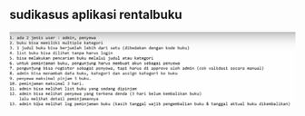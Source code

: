 ## sudikasus aplikasi rentalbuku 

<div align="center">

![reference](./docs/sistem-informasi-rental-buku.png)

    
</div>

